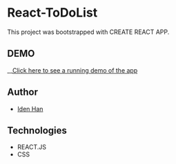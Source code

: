 # React-ToDoList

This project was bootstrapped with CREATE REACT APP.

## DEMO

__[Click here to see a running demo of the app](https://idenhan/github.io/React-ToDoList)

## Author

- [Iden Han](https://idenhan.tistory.com/)

## Technologies

- REACT.JS
- CSS